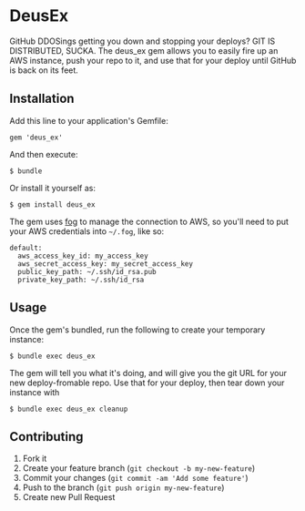 # DeusEx

GitHub DDOSings getting you down and stopping your deploys? GIT IS DISTRIBUTED, SUCKA. The deus_ex gem allows you to easily
fire up an AWS instance, push your repo to it, and use that for your deploy until GitHub is back on its feet.

## Installation

Add this line to your application's Gemfile:

    gem 'deus_ex'

And then execute:

    $ bundle

Or install it yourself as:

    $ gem install deus_ex

The gem uses [fog](http://fog.io/) to manage the connection to AWS, so you'll need to put your AWS credentials into `~/.fog`, like so:

    default:
      aws_access_key_id: my_access_key
      aws_secret_access_key: my_secret_access_key
      public_key_path: ~/.ssh/id_rsa.pub
      private_key_path: ~/.ssh/id_rsa

## Usage

Once the gem's bundled, run the following to create your temporary instance:

    $ bundle exec deus_ex

The gem will tell you what it's doing, and will give you the git URL for your new deploy-fromable repo. Use that for your deploy,
then tear down your instance with

    $ bundle exec deus_ex cleanup

## Contributing

1. Fork it
2. Create your feature branch (`git checkout -b my-new-feature`)
3. Commit your changes (`git commit -am 'Add some feature'`)
4. Push to the branch (`git push origin my-new-feature`)
5. Create new Pull Request
